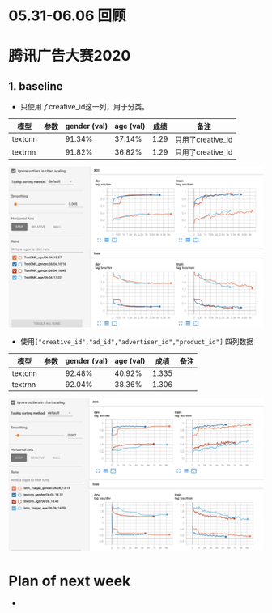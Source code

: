 # 05.31-06.06 回顾

# 腾讯广告大赛2020

## 1. baseline

- 只使用了creative_id这一列，用于分类。

| 模型    | 参数 | gender (val) | age (val) | 成绩 | 备注              |
| ------- | ---- | ------------ | --------- | ---- | ----------------- |
| textcnn |      | 91.34%       | 37.14%    | 1.29 | 只用了creative_id |
| textrnn |      | 91.82%       | 36.82%    | 1.29 | 只用了creative_id |

![ads_baseline](pics/ads_baseline.jpg) 



- 使用`["creative_id","ad_id","advertiser_id","product_id"]` 四列数据 

| 模型    | 参数 | gender (val) | age (val) | 成绩  | 备注 |
| ------- | ---- | ------------ | --------- | ----- | ---- |
| textcnn |      | 92.48%       | 40.92%    | 1.335 |      |
| textrnn |      | 92.04%       | 38.36%    | 1.306 |      |

![ads_baseline2](pics/ads_baseline2.jpg)



# Plan of next week

- 


